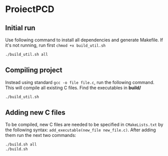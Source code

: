 # ProiectPCD

## Initial run
Use following command to install all dependencies and generate Makefile. If it's not running, run first `chmod +x build_util.sh`
```bash
./build_util.sh all
```

## Compiling project
Instead using standard `gcc -o file file.c`, run the following command. This will compile all existing C files. Find the executables in **build/**
```bash
./build_util.sh
```

## Adding new C files
To be compiled, new C files are needed to be specified in `CMakeLists.txt` by the following syntax: `add_executable(new_file new_file.c)`. After adding them run the next two commands:
```bash
./build.sh all
./build.sh
```
